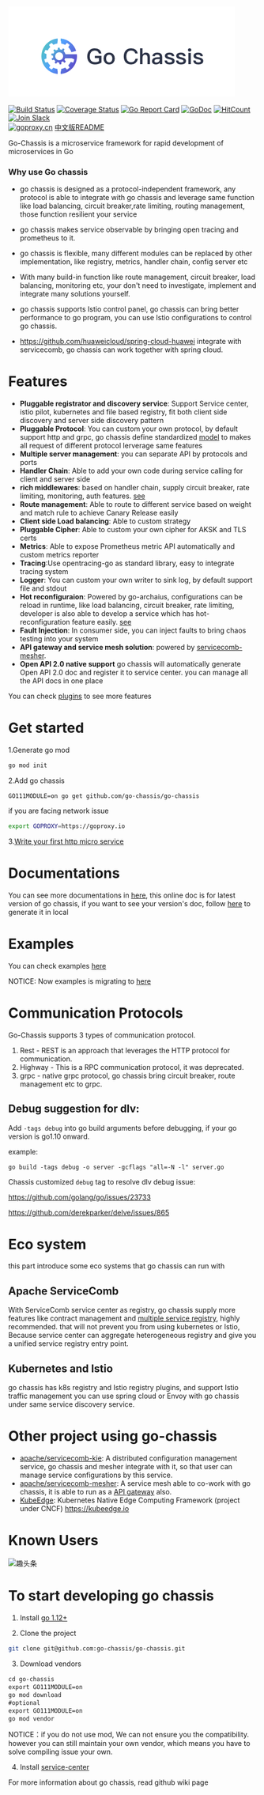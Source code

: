 ![](logo.png)

[![Build Status](https://travis-ci.com/go-chassis/go-chassis.svg?branch=master)](https://travis-ci.com/go-chassis/go-chassis)
[![Coverage Status](https://coveralls.io/repos/github/go-chassis/go-chassis/badge.svg)](https://coveralls.io/github/go-chassis/go-chassis) [![Go Report Card](https://goreportcard.com/badge/github.com/go-chassis/go-chassis)](https://goreportcard.com/report/github.com/go-chassis/go-chassis) [![GoDoc](https://godoc.org/github.com/go-chassis/go-chassis?status.svg)](https://godoc.org/github.com/go-chassis/go-chassis) [![HitCount](http://hits.dwyl.io/go-chassis/go-chassis.svg)](http://hits.dwyl.io/go-chassis/go-chassis)  [![Join Slack](https://img.shields.io/badge/Join-Slack-orange.svg)](https://join.slack.com/t/go-chassis/shared_invite/enQtMzk0MzAyMjEzNzEyLTRjOWE3NzNmN2IzOGZhMzZkZDFjODM1MDc5ZWI0YjcxYjM1ODNkY2RkNmIxZDdlOWI3NmQ0MTg3NzBkNGExZGU)      
[![goproxy.cn](https://goproxy.cn/stats/github.com/go-chassis/go-chassis/badges/download-count.svg)](https://goproxy.cn)
[中文版README](README_cn.md)

Go-Chassis is a microservice framework for rapid development of microservices in Go

### Why use Go chassis

- go chassis is designed as a protocol-independent framework, any protocol 
is able to integrate with go chassis and leverage same function like load balancing,
circuit breaker,rate limiting, routing management, those function resilient your service

- go chassis makes service observable by bringing open tracing and prometheus to it.

- go chassis is flexible, many different modules can be replaced by other implementation, 
like registry, metrics, handler chain, config server etc 

- With many build-in function like route management, circuit breaker, load balancing, monitoring etc,
your don't need to investigate, implement and integrate many solutions yourself.

- go chassis supports Istio control panel, go chassis can bring better performance to go program, 
you can use Istio configurations to control go chassis.

- https://github.com/huaweicloud/spring-cloud-huawei integrate with servicecomb, go chassis can work together with spring cloud.

# Features
 - **Pluggable registrator and discovery service**: Support Service center, istio pilot, kubernetes and file based registry, 
 fit both client side discovery and server side discovery pattern 
 - **Pluggable Protocol**: You can custom your own protocol, by default support http and grpc, go chassis define standardized [model](https://github.com/go-chassis/go-chassis/blob/master/core/invocation/invocation.go) to makes all request of different protocol lerverage same features
 - **Multiple server management**: you can separate API by protocols and ports
  - **Handler Chain**: Able to add your own code during service calling for client and server side
 - **rich middlewares**: based on handler chain, supply circuit breaker, rate limiting, monitoring, auth features. [see](https://go-chassis.readthedocs.io/en/latest/middleware.html)
 - **Route management**: Able to route to different service based on weight and match rule to achieve Canary Release easily
 - **Client side Load balancing**: Able to custom strategy
 - **Pluggable Cipher**: Able to custom your own cipher for AKSK and TLS certs
 - **Metrics**: Able to expose Prometheus metric API automatically and custom metrics reporter
 - **Tracing**:Use opentracing-go as standard library, easy to integrate tracing system
 - **Logger**: You can custom your own writer to sink log, by default support file and stdout
 - **Hot reconfiguraion**: Powered by go-archaius, configurations can be reload in runtime, like load balancing, circuit breaker, rate limiting, developer is also able to develop a service which has hot-reconfiguration feature easily. [see](https://go-chassis.readthedocs.io/en/latest/user-guides/dynamic-conf.html#)
 - **Fault Injection**: In consumer side, you can inject faults to bring chaos testing into your system
 - **API gateway and service mesh solution**: powered by [servicecomb-mesher](https://github.com/apache/servicecomb-mesher). 
 - **Open API 2.0 native support** go chassis will automatically generate Open API 2.0 doc and register it to service center. you can manage all the API docs in one place

You can check [plugins](https://github.com/go-chassis/go-chassis-plugins) to see more features

# Get started 
1.Generate go mod
```bash
go mod init
```
2.Add go chassis 
```shell script
GO111MODULE=on go get github.com/go-chassis/go-chassis
```
if you are facing network issue 
```bash
export GOPROXY=https://goproxy.io
```

3.[Write your first http micro service](https://go-chassis.readthedocs.io/en/latest/getstarted/writing-rest.html)


# Documentations
You can see more documentations in [here](https://go-chassis.readthedocs.io/), 
this online doc is for latest version of go chassis, if you want to see your version's doc,
follow [here](docs/README.md) to generate it in local
# Examples
You can check examples [here](examples)

NOTICE: Now examples is migrating to [here](https://github.com/go-chassis/go-chassis-examples)
# Communication Protocols
Go-Chassis supports 3 types of communication protocol.
1. Rest - REST is an approach that leverages the HTTP protocol for communication.
2. Highway - This is a RPC communication protocol, it was deprecated.
3. grpc - native grpc protocol, go chassis bring circuit breaker, route management etc to grpc.
## Debug suggestion for dlv:
Add `-tags debug` into go build arguments before debugging, if your go version is go1.10 onward.

example:

```shell
go build -tags debug -o server -gcflags "all=-N -l" server.go
```

Chassis customized `debug` tag to resolve dlv debug issue:

https://github.com/golang/go/issues/23733

https://github.com/derekparker/delve/issues/865

# Eco system
this part introduce some eco systems that go chassis can run with
## Apache ServiceComb
With ServiceComb service center as registry, go chassis supply more features like contract management 
and [multiple service registry](https://github.com/apache/servicecomb-service-center/blob/master/docs/aggregate.md), 
highly recommended. that will not prevent you from using kubernetes or Istio, 
Because service center can aggregate heterogeneous registry 
and give you a unified service registry entry point.

## Kubernetes and Istio
go chassis has k8s registry and Istio registry plugins, and support Istio traffic management
you can use spring cloud or Envoy with go chassis under same service discovery service.

# Other project using go-chassis
- [apache/servicecomb-kie](https://github.com/apache/servicecomb-kie): 
A distributed configuration management service, go chassis and mesher integrate with it,
so that user can manage service configurations by this service.
- [apache/servicecomb-mesher](https://github.com/apache/servicecomb-mesher): 
A service mesh able to co-work with go chassis, 
it is able to run as a [API gateway](https://mesher.readthedocs.io/en/latest/configurations/edge.html) also.
- [KubeEdge](https://github.com/kubeedge/kubeedge): Kubernetes Native Edge Computing Framework (project under CNCF) https://kubeedge.io

# Known Users
![趣头条](https://gss3.bdstatic.com/-Po3dSag_xI4khGkpoWK1HF6hhy/baike/w%3D268%3Bg%3D0/sign=61fc74acb212c8fcb4f3f1cbc438f578/d8f9d72a6059252dc75d1b883f9b033b5ab5b9f7.jpg)

# To start developing go chassis

1. Install [go 1.12+](https://golang.org/doc/install) 

2. Clone the project

```sh
git clone git@github.com:go-chassis/go-chassis.git
```

3. Download vendors
```shell
cd go-chassis
export GO111MODULE=on 
go mod download
#optional
export GO111MODULE=on 
go mod vendor
```
NOTICE：if you do not use mod, We can not ensure you the compatibility. 
however you can still maintain your own vendor, 
which means you have to solve compiling issue your own.


4. Install [service-center](http://servicecomb.apache.org/release/)


For more information about go chassis, read github wiki page

